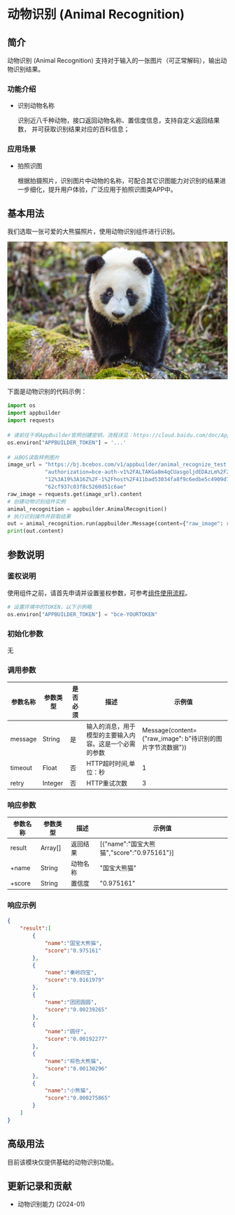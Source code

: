# 动物识别 (Animal Recognition) 

## 简介
动物识别 (Animal Recognition) 支持对于输入的一张图片（可正常解码），输出动物识别结果。

### 功能介绍
* 识别动物名称

  识别近八千种动物，接口返回动物名称、置信度信息，支持自定义返回结果数， 并可获取识别结果对应的百科信息；

### 应用场景
* 拍照识图

    根据拍摄照片，识别图片中动物的名称，可配合其它识图能力对识别的结果进一步细化，提升用户体验，广泛应用于拍照识图类APP中。


## 基本用法

我们选取一张可爱的大熊猫照片，使用动物识别组件进行识别。


![大熊猫](./animal_recognize_test.png)



下面是动物识别的代码示例：
```python
import os
import appbuilder
import requests

# 请前往千帆AppBuilder官网创建密钥，流程详见：https://cloud.baidu.com/doc/AppBuilder/s/Olq6grrt6#1%E3%80%81%E5%88%9B%E5%BB%BA%E5%AF%86%E9%92%A5
os.environ["APPBUILDER_TOKEN"] = '...'

# 从BOS读取样例图片
image_url = "https://bj.bcebos.com/v1/appbuilder/animal_recognize_test.png?" \
            "authorization=bce-auth-v1%2FALTAKGa8m4qCUasgoljdEDAzLm%2F2024-01-24T" \
            "12%3A19%3A16Z%2F-1%2Fhost%2F411bad53034fa8f9c6edbe5c4909d76ecf6fad68" \
            "62cf937c03f8c5260d51c6ae"
raw_image = requests.get(image_url).content
# 创建动物识别组件实例
animal_recognition = appbuilder.AnimalRecognition()
# 执行识别操作并获取结果
out = animal_recognition.run(appbuilder.Message(content={"raw_image": raw_image}))
print(out.content)
```


## 参数说明

### 鉴权说明
使用组件之前，请首先申请并设置鉴权参数，可参考[组件使用流程](https://cloud.baidu.com/doc/AppBuilder/s/Olq6grrt6#1%E3%80%81%E5%88%9B%E5%BB%BA%E5%AF%86%E9%92%A5)。
```python
# 设置环境中的TOKEN，以下示例略
os.environ["APPBUILDER_TOKEN"] = "bce-YOURTOKEN"
```

### 初始化参数
无

### 调用参数
| 参数名称    | 参数类型    | 是否必须 | 描述                          | 示例值                                            |
|---------|---------|------|-----------------------------|------------------------------------------------|
| message | String  | 是    | 输入的消息，用于模型的主要输入内容。这是一个必需的参数 | Message(content={"raw_image": b"待识别的图片字节流数据"}) |
|timeout| Float   | 否    | HTTP超时时间,单位：秒               |1||
| retry   | Integer | 否    | HTTP重试次数                    | 3                                              |

### 响应参数
| 参数名称   | 参数类型    | 描述   | 示例值                                   |
|--------|---------|------|---------------------------------------|
| result | Array[] | 返回结果 | [{"name":"国宝大熊猫","score":"0.975161"}] |
| +name  | String  | 动物名称 | "国宝大熊猫"                               |
| +score | String  | 	置信度 | "0.975161"                            |
### 响应示例
```json
{
    "result":[
        {
            "name":"国宝大熊猫",
            "score":"0.975161"
        },
        {
            "name":"秦岭四宝",
            "score":"0.0161979"
        },
        {
            "name":"团团圆圆",
            "score":"0.00239265"
        },
        {
            "name":"圆仔",
            "score":"0.00192277"
        },
        {
            "name":"棕色大熊猫",
            "score":"0.00130296"
        },
        {
            "name":"小熊猫",
            "score":"0.000275865"
        }
    ]
}
```

## 高级用法

目前该模块仅提供基础的动物识别功能。


## 更新记录和贡献
* 动物识别能力 (2024-01)